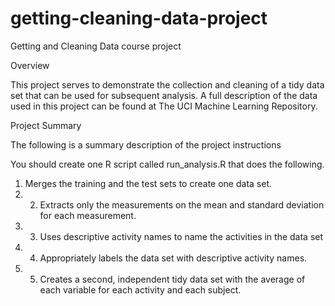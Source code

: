 # getting-cleaning-data-project
Getting and Cleaning Data course project


Overview

This project serves to demonstrate the collection and cleaning of a tidy data set that can be used for subsequent analysis. A full description of the data used in this project can be found at The UCI Machine Learning Repository.


Project Summary

The following is a summary description of the project instructions

You should create one R script called run_analysis.R that does the following. 
1. Merges the training and the test sets to create one data set. 
2. 2. Extracts only the measurements on the mean and standard deviation for each measurement. 
3. 3. Uses descriptive activity names to name the activities in the data set 
4. 4. Appropriately labels the data set with descriptive activity names. 
5. 5. Creates a second, independent tidy data set with the average of each variable for each activity and each subject.


